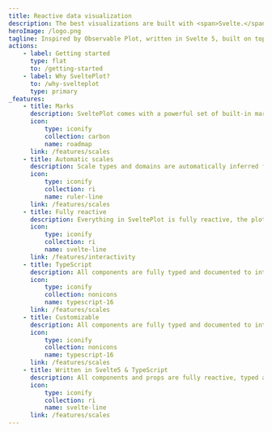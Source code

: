 ```yaml
---
title: Reactive data visualization
description: The best visualizations are built with <span>Svelte.</span>
heroImage: /logo.png
tagline: Inspired by Observable Plot, written in Svelte 5, built on top of D3.js!
actions:
    - label: Getting started
      type: flat
      to: /getting-started
    - label: Why SveltePlot?
      to: /why-svelteplot
      type: primary
_features:
    - title: Marks
      description: SveltePlot comes with a powerful set of built-in marks for building for your visualizations
      icon:
          type: iconify
          collection: carbon
          name: roadmap
      link: /features/scales
    - title: Automatic scales
      description: Scale types and domains are automatically inferred from your data, unless you customize them
      icon:
          type: iconify
          collection: ri
          name: ruler-line
      link: /features/scales
    - title: Fully reactive
      description: Everything in SveltePlot is fully reactive, the plot just updates when the data or configuration changes
      icon:
          type: iconify
          collection: ri
          name: svelte-line
      link: /features/interactivity
    - title: TypeScript
      description: All components are fully typed and documented to integrate with VSCode
      icon:
          type: iconify
          collection: nonicons
          name: typescript-16
      link: /features/scales
    - title: Customizable
      description: All components are fully typed and documented to integrate with VSCode
      icon:
          type: iconify
          collection: nonicons
          name: typescript-16
      link: /features/scales
    - title: Written in Svelte5 & TypeScript
      description: All components and props are fully reactive, typed and documented!
      icon:
          type: iconify
          collection: ri
          name: svelte-line
      link: /features/scales
---
```


<script>
  import { preloadData, preloadCode } from '$app/navigation';

  $effect(() => {
    preloadCode('/getting-started');
    preloadData('/introduction');
  });
  
</script>

<style>
  :global(.intro .description) {
    font-size: 2.8rem!important;
    font-weight: 600!important;
    line-height: 1.1!important;
  }
</style>
